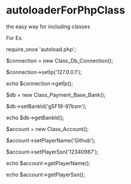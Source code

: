 # autoloaderForPhpClass
the easy way for including classes

For Ex.

require_once 'autoload.php';

$connection = new Class_Db_Connection();

$connection->setİp('127.0.0.1');

echo $connection->getİp();



$db = new Class_Payment_Base_Bank();

$db->setBankId('g5F19-97bsm');

echo $db->getBankId();


$account = new Class_Account();

$account->setPlayerName('Github');

$account->setPlayerSsn('12340987');

echo $account->getPlayerName();

echo $account->getPlayerSsn();
